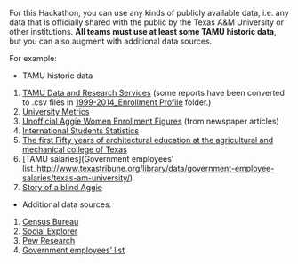 For this Hackathon, you can use any kinds of publicly available data, i.e. any data that is officially shared with the public by the Texas A&M University or other institutions. **All teams must use at least some TAMU historic data**, but you can also augment with additional data sources.

For example:

- TAMU historic data

1. [TAMU Data and Research Services](http://dars.tamu.edu/Data-and-Reports/Student) (some reports have been converted to .csv files in [1999-2014_Enrollment Profile](https://github.com/HackathonTAMU/04.04.14_Diversity_Open_Data_Hackathon/tree/master/Data/1999-2014_Enrollment%20Profile) folder.)
2. [University Metrics](https://accountability.tamu.edu/content/university-metrics)
3. [Unofficial Aggie Women Enrollment Figures](https://drive.google.com/file/d/0Bw3avMFjiMpkSXRVbmhjUXlaQlFCNHhRV0hNalAxWm9JTlJJ/edit?usp=sharing) (from newspaper articles)
4. [International Students Statistics](https://drive.google.com/file/d/0Bw3avMFjiMpkTkVEMmtGNmlEN01pdEJpSW5xZVc3UjZ3SjlN/edit?usp=sharing)
5. [The first Fifty years of architectural education at the agricultural and mechanical college of Texas](https://drive.google.com/file/d/0Bw3avMFjiMpkN1FseVRZSVA2YXc/edit?usp=sharing)
6. [TAMU salaries](Government employees’ list_http://www.texastribune.org/library/data/government-employee-salaries/texas-am-university/)
7. [Story of a blind Aggie](https://docs.google.com/document/d/1tNckneZnpBXCH0GHdx6EqbYvScArNa9DSWAssXwJjZE/edit?usp=sharing)


- Additional data sources:

1. [Census Bureau](http://www.census.gov/)
2. [Social Explorer](http://www.socialexplorer.com/)
3. [Pew Research](http://www.pewresearch.org/data/)
4. [Government employees’ list](http://www.texastribune.org/library/data/government-employee-salaries/texas-am-university/)

